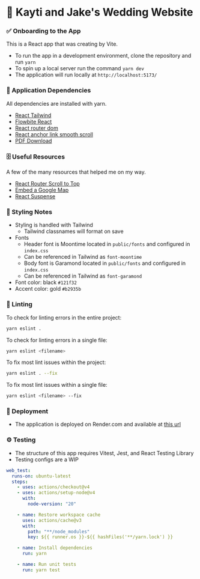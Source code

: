 # 🥂 Kayti and Jake's Wedding Website

### ✅ Onboarding to the App

This is a React app that was creating by Vite.

- To run the app in a development environment, clone the repository and run `yarn`
- To spin up a local server run the command `yarn dev`
- The application will run locally at `http://localhost:5173/`

### 🤝 Application Dependencies

All dependencies are installed with yarn.

- [React Tailwind](https://tailwindcss.com/docs/guides/create-react-app)
- [Flowbite React](https://www.flowbite-react.com/)
- [React router dom](https://reactrouter.com/en/main)
- [React anchor link smooth scroll](https://classic.yarnpkg.com/en/package/react-anchor-link-smooth-scroll)
- [PDF Download](https://classic.yarnpkg.com/en/package/jspdf-html2canvas)

### 🗄️ Useful Resources

A few of the many resources that helped me on my way.

- [React Router Scroll to Top](https://v5.reactrouter.com/web/guides/scroll-restoration)
- [Embed a Google Map](https://www.youtube.com/watch?v=2NNA2kHcAHg)
- [React Suspense](https://blog.logrocket.com/async-rendering-react-suspense-hooks-other-methods/)

### 💄 Styling Notes

- Styling is handled with Tailwind
  - Tailwind classnames will format on save
- Fonts
  - Header font is Moontime located in `public/fonts` and configured in `index.css`
  - Can be referenced in Tailwind as `font-moontime`
  - Body font is Garamond located in `public/fonts` and configured in `index.css`
  - Can be referenced in Tailwind as `font-garamond`
- Font color: black `#121f32`
- Accent color: gold `#b2935b`

### 🫧 Linting

To check for linting errors in the entire project:

```bash
yarn eslint .
```

To check for linting errors in a single file:

```bash
yarn eslint <filename>
```

To fix most lint issues within the project:

```bash
yarn eslint . --fix
```

To fix most lint issues within a single file:

```bash
yarn eslint <filename> --fix
```

### 🚀 Deployment

- The application is deployed on Render.com and available at [this url](https://kj-party-time.com/)

### ⚙️ Testing

- The structure of this app requires Vitest, Jest, and React Testing Library
- Testing configs are a WIP

```yml
web_test:
  runs-on: ubuntu-latest
  steps:
    - uses: actions/checkout@v4
    - uses: actions/setup-node@v4
      with:
        node-version: "20"

    - name: Restore workspace cache
      uses: actions/cache@v3
      with:
        path: "**/node_modules"
        key: ${{ runner.os }}-${{ hashFiles('**/yarn.lock') }}

    - name: Install dependencies
      run: yarn

    - name: Run unit tests
      run: yarn test
```
